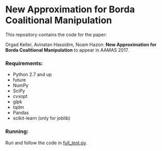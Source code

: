 # New Approximation for Borda Coalitional Manipulation
This repository contains the code for the paper:

Orgad Keller, Avinatan Hassidim, Noam Hazon:  **New Approximation for Borda Coalitional Manipulation** to appear in AAMAS 2017.

### Requirements:
* Python 2.7 and up
* future
* NumPy
* SciPy
* cvxopt
* glpk
* tqdm
* Pandas
* scikit-learn (only for joblib)

### Running:
Run and follow the code in [full_test.py](full_test.py).
